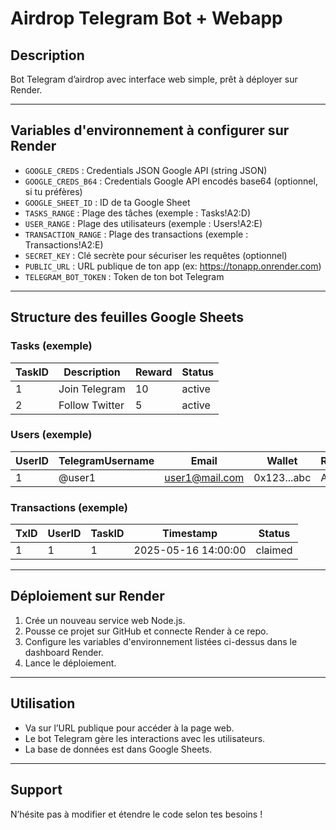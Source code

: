 # Airdrop Telegram Bot + Webapp

## Description

Bot Telegram d’airdrop avec interface web simple, prêt à déployer sur Render.

---

## Variables d'environnement à configurer sur Render

- `GOOGLE_CREDS` : Credentials JSON Google API (string JSON)
- `GOOGLE_CREDS_B64` : Credentials Google API encodés base64 (optionnel, si tu préfères)
- `GOOGLE_SHEET_ID` : ID de ta Google Sheet
- `TASKS_RANGE` : Plage des tâches (exemple : Tasks!A2:D)
- `USER_RANGE` : Plage des utilisateurs (exemple : Users!A2:E)
- `TRANSACTION_RANGE` : Plage des transactions (exemple : Transactions!A2:E)
- `SECRET_KEY` : Clé secrète pour sécuriser les requêtes (optionnel)
- `PUBLIC_URL` : URL publique de ton app (ex: https://tonapp.onrender.com)
- `TELEGRAM_BOT_TOKEN` : Token de ton bot Telegram

---

## Structure des feuilles Google Sheets

### Tasks (exemple)
| TaskID | Description       | Reward | Status  |
|--------|-------------------|--------|---------|
| 1      | Join Telegram     | 10     | active  |
| 2      | Follow Twitter    | 5      | active  |

### Users (exemple)
| UserID | TelegramUsername | Email             | Wallet           | ReferralCode |
|--------|------------------|-------------------|------------------|--------------|
| 1      | @user1           | user1@mail.com    | 0x123...abc      | ABC123       |

### Transactions (exemple)
| TxID | UserID | TaskID | Timestamp           | Status  |
|------|--------|--------|---------------------|---------|
| 1    | 1      | 1      | 2025-05-16 14:00:00 | claimed |

---

## Déploiement sur Render

1. Crée un nouveau service web Node.js.
2. Pousse ce projet sur GitHub et connecte Render à ce repo.
3. Configure les variables d'environnement listées ci-dessus dans le dashboard Render.
4. Lance le déploiement.

---

## Utilisation

- Va sur l’URL publique pour accéder à la page web.
- Le bot Telegram gère les interactions avec les utilisateurs.
- La base de données est dans Google Sheets.

---

## Support

N’hésite pas à modifier et étendre le code selon tes besoins !
